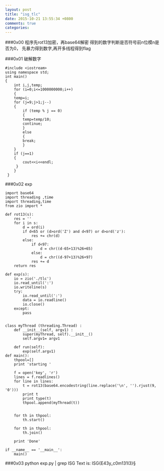 ```yaml
---
layout: post
title: "isg_tlc"
date: 2015-10-21 13:55:34 +0800
comments: true
categories: 
---
```

###0x00 
程序先rot13加密，再base64解密
得到的数字判断是否符号前n位模n是否为0，
先暴力得到数字,再开多线程得到flag

###0x01 破解数字

	#include <iostream>
	using namespace std;
	int main()
	{
	    int i,j,temp;
	    for (i=0;i<=1000000000;i++)
	    {
		temp=i;
		for (j=9;j>1;j--)
		{
		    if (temp % j == 0)
		    {
			temp=temp/10;
			continue;
		    }
		    else
		    {
			break;
		    }
		}
		if (j==1)
		{
		    cout<<i<<endl;
		 } 
	    }
	 }

###0x02 exp

	import base64
	import threading ,time
	import threading,time
	from zio import *

	def rot13(s):
		res = ''
		for i in s:
			d = ord(i)
			if d<65 or (d>ord('Z') and d<97) or d>ord('z'):
				res += chr(d)
			else:
				if d<97:
					d = chr((d-65+13)%26+65)
				else:
					d = chr((d-97+13)%26+97)
				res += d
		return res

	def exp(s):
		io = zio('./tlc')
		io.read_until(':')
		io.writeline(s)
		try:
			io.read_until(':')
			data = io.readline()
			io.close()
		except:
			pass


	class myThread (threading.Thread) :
		def __init__(self, argv1) :
			super(myThread, self).__init__()
			self.argv1= argv1

		def run(self):
			exp(self.argv1)
	def main():
		thpool=[]
		print 'starting '
		
		f = open('key', 'r')
		lines = f.readlines()
		for line in lines:
			t = rot13(base64.encodestring(line.replace('\n', '').rjust(9, '0')))
			print t
			print type(t)
			thpool.append(myThread(t))


		for th in thpool:
			th.start()

		for th in thpool:
			th.join()

		print 'Done'

	if __name__ == '__main__':
		main()

###0x03 
	python exp.py | grep ISG
	Text is: ISG{E43y_c0m131l3}§
